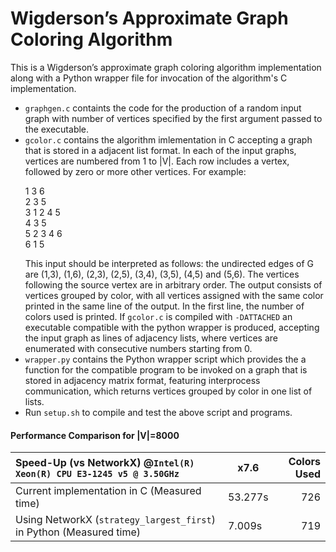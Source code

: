 # Wigderson’s Approximate Graph Coloring Algorithm
This is a Wigderson’s approximate graph coloring algorithm implementation
along with a Python wrapper file for invocation of the algorithm's C
implementation.

- `graphgen.c` containts the code for the production of a random input graph
with number of vertices specified by the first argument passed to the
executable.
- `gcolor.c` contains the algorithm imlementation in C accepting a graph that
is stored in a adjacent list format. In each of the input graphs, vertices are
numbered from 1 to |V|. Each row includes a vertex, followed by zero or more
other vertices. For example:<p>
1 3 6<br />
2 3 5<br />
3 1 2 4 5<br />
4 3 5<br />
5 2 3 4 6<br />
6 1 5</p>
This input should be interpreted as follows: the undirected edges of G are
(1,3), (1,6), (2,3), (2,5), (3,4), (3,5), (4,5) and (5,6). The vertices
following the source vertex are in arbitrary order. The output consists of
vertices grouped by color, with all vertices assigned with the same color
printed in the same line of the output. In the first line, the number of colors
used is printed. If `gcolor.c` is compiled  with `-DATTACHED` an executable
compatible with the python wrapper is produced, accepting the input graph as
lines of adjacency lists, where vertices are enumerated with consecutive numbers
starting from 0.
- `wrapper.py` contains the Python wrapper script which provides the a function
for the compatible program to be invoked on a graph that is stored in adjacency
matrix format, featuring interprocess communication, which returns vertices
grouped by color in one list of lists.
- Run `setup.sh` to compile and test the above script and programs.

#### Performance Comparison for |V|=8000
Speed-Up (vs NetworkX) @`Intel(R) Xeon(R) CPU E3-1245 v5 @ 3.50GHz`   |   x7.6      | Colors Used
:---------------------------------------------------------------------|-------------|------------:
Current implementation in C (Measured time)                           |   53.277s   | 726
Using NetworkX (`strategy_largest_first`) in Python (Measured time)   |   7.009s    | 719

